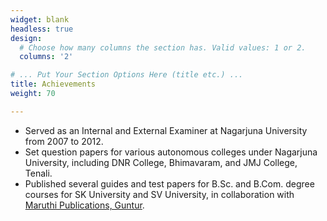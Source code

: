 ```yaml
---
widget: blank
headless: true
design:
  # Choose how many columns the section has. Valid values: 1 or 2.
  columns: '2'

# ... Put Your Section Options Here (title etc.) ...
title: Achievements
weight: 70

---
```


* Served as an Internal and External Examiner at Nagarjuna University from 2007 to 2012.
* Set question papers for various autonomous colleges under Nagarjuna University, including DNR College, Bhimavaram, and JMJ College, Tenali.
* Published several guides and test papers for B.Sc. and B.Com. degree courses for SK University and SV University, in collaboration with [Maruthi Publications, Guntur](http://www.maruthipublications.com).
